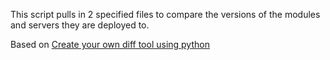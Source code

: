 This script pulls in 2 specified files to compare the versions of the modules and servers they are deployed to.

Based on [Create your own diff tool using python](https://florian-dahlitz.de/articles/create-your-own-diff-tool-using-python)

